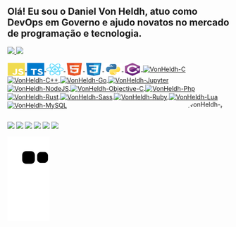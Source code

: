 ## Olá! Eu sou o Daniel Von Heldh, atuo como DevOps em Governo e ajudo novatos no mercado de programação e tecnologia.
  <a href="https://github.com/CyberAnuk">
  <img height="180em" src="https://github-readme-stats.vercel.app/api?username=zenorocha&show_icons=true&theme=dark&include_all_commits=true&count_private=true"/>
  <img height="180em" src="https://github-readme-stats.vercel.app/api/top-langs/?username=zenorocha&layout=compact&langs_count=7&theme=dark"/>
</div>
<div style="display: inline_block"><br>
  <img align="center" alt="VonHeldh-Js" height="30" width="40" src="https://raw.githubusercontent.com/devicons/devicon/master/icons/javascript/javascript-plain.svg">
  <img align="center" alt="VonHeldh-Ts" height="30" width="40" src="https://raw.githubusercontent.com/devicons/devicon/master/icons/typescript/typescript-plain.svg">
  <img align="center" alt="VonHeldh-React" height="30" width="40" src="https://raw.githubusercontent.com/devicons/devicon/master/icons/react/react-original.svg">
  <img align="center" alt="VonHeldh-HTML" height="30" width="40" src="https://raw.githubusercontent.com/devicons/devicon/master/icons/html5/html5-original.svg">
  <img align="center" alt="VonHeldh-CSS" height="30" width="40" src="https://raw.githubusercontent.com/devicons/devicon/master/icons/css3/css3-original.svg">
  <img align="center" alt="VonHeldh-Python" height="30" width="40" src="https://raw.githubusercontent.com/devicons/devicon/master/icons/python/python-original.svg">
  <img align="center" alt="VonHeldh-Csharp" height="30" width="40" src="https://raw.githubusercontent.com/devicons/devicon/master/icons/csharp/csharp-original.svg">
  <img align="center" alt="VonHeldh-C" height="30" width="40" src="https://cdn.jsdelivr.net/gh/devicons/devicon/icons/c/c-original.svg">
  <img align="center" alt="VonHeldh-C++" height="30" width="40" src="https://cdn.jsdelivr.net/gh/devicons/devicon/icons/cplusplus/cplusplus-original.svg">
  <img align="center" alt="VonHeldh-Go" height="30" width="40" src="https://cdn.jsdelivr.net/gh/devicons/devicon/icons/go/go-original-wordmark.svg">
  <img align="center" alt="VonHeldh-Jupyter" height="30" width="40" src="https://cdn.jsdelivr.net/gh/devicons/devicon/icons/jupyter/jupyter-original-wordmark.svg">
  <img align="center" alt="VonHeldh-NodeJS" height="30" width="40" src="https://cdn.jsdelivr.net/gh/devicons/devicon/icons/nodejs/nodejs-original.svg">
  <img align="center" alt="VonHeldh-Objective-C" height="30" width="40" src="https://cdn.jsdelivr.net/gh/devicons/devicon/icons/objectivec/objectivec-plain.svg">
  <img align="center" alt="VonHeldh-Php" height="30" width="40" src="https://cdn.jsdelivr.net/gh/devicons/devicon/icons/php/php-plain.svg">
  <img align="center" alt="VonHeldh-Rust" height="30" width="40" src="https://cdn.jsdelivr.net/gh/devicons/devicon/icons/rust/rust-plain.svg">
  <img align="center" alt="VonHeldh-Sass" height="30" width="40" src="https://cdn.jsdelivr.net/gh/devicons/devicon/icons/sass/sass-original.svg">
  <img align="center" alt="VonHeldh-Ruby" height="30" width="40" src="https://cdn.jsdelivr.net/gh/devicons/devicon/icons/ruby/ruby-plain.svg">
  <img align="center" alt="VonHeldh-Lua" height="30" width="40" src="https://cdn.jsdelivr.net/gh/devicons/devicon/icons/lua/lua-original-wordmark.svg">
  <img align="center" alt="VonHeldh-MySQL" height="30" width="40" src="https://cdn.jsdelivr.net/gh/devicons/devicon/icons/mysql/mysql-original.svg">
  <img align="right" alt="VonHeldh-pic" height="150" style="border-radius:50px;" src="https://cdn.discordapp.com/attachments/955581420150063114/957245960004718602/daniel.jpg">
</div>
  
  ##
 
<div> 
  <a href="https://www.instagram.com/dvonheldh_" target="_blank"><img src="https://img.shields.io/badge/-Instagram-%23E4405F?style=for-the-badge&logo=instagram&logoColor=white" target="_blank"></a>
  <a href="https://twitter.com/DanielVonHeldh_" target="_blank"><img src="https://img.shields.io/badge/Twitter-1DA1F2?style=for-the-badge&logo=twitter&logoColor=white" target="_blank"></a>
  <a href="https://discord.gg/govfederal" target="_blank"><img src="https://img.shields.io/badge/Discord-7289DA?style=for-the-badge&logo=discord&logoColor=white" target="_blank"></a>
  <a href="https://www.youtube.com/channel/UC-0679mttnhm9aXiqTAYVIg" target="_blank"><img src="https://img.shields.io/badge/YouTube-FF0000?style=for-the-badge&logo=youtube&logoColor=white" target="_blank"></a>
  <a href = "mailto:danielvonheldh22@gmail.com"><img src="https://img.shields.io/badge/-Gmail-%23333?style=for-the-badge&logo=gmail&logoColor=white" target="_blank"></a>
  <a href="https://www.linkedin.com/in/o-crazy-cow-man-683b28244/" target="_blank"><img src="https://img.shields.io/badge/-LinkedIn-%230077B5?style=for-the-badge&logo=linkedin&logoColor=white" target="_blank"></a>
 
  ![Snake animation](https://github.com/rafaballerini/rafaballerini/blob/output/github-contribution-grid-snake.svg)
 
</div>
